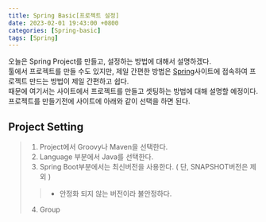 ```yaml
---
title: Spring Basic[프로젝트 설정]
date: 2023-02-01 19:43:00 +0800
categories: [Spring-basic]
tags: [Spring]
---
```

오늘은 Spring Project를 만들고, 설정하는 방법에 대해서 설명하겠다.  
툴에서 프로젝트를 만들 수도 있지만, 제일 간편한 방법은 [Spring](https://start.spring.io/)사이트에 접속하여 프로젝트 만드는 방법이 제일 간편하고 쉽다.  
때문에 여기서는 사이트에서 프로젝트를 만들고 셋팅하는 방법에 대해 설명할 예정이다.  
프로젝트를 만들기전에 사이트에 아래와 같이 선택을 하면 된다.

## Project Setting
> 1. Project에서 Groovy나 Maven을 선택한다.
> 2. Language 부분에서 Java를 선택한다.
> 3. Spring Boot부분에서는 최신버전을 사용한다. ( 단, SNAPSHOT버전은 제외 )
>> - 안정화 되지 않는 버전이라 불안정하다.
> 4. Group 